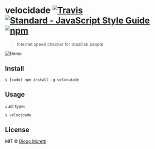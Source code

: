 # velocidade [![Travis](https://img.shields.io/travis/diogomoretti/velocidade.svg?style=flat-square)](https://travis-ci.org/diogomoretti/velocidade) [![Standard - JavaScript Style Guide](https://img.shields.io/badge/code%20style-standard-brightgreen.svg?style=flat-square)](http://standardjs.com) [![npm](https://img.shields.io/npm/v/velocidade.svg?style=flat-square)](https://www.npmjs.com/package/velocidade)

> Internet speed checker for brazilian people

![Demo](https://cloud.githubusercontent.com/assets/2853428/21752002/be094604-d5b7-11e6-80da-5ac79b42f2b6.gif)

## Install

```
$ [sudo] npm install -g velocidade
```

## Usage

Just type:

```
$ velocidade
```

## License

MIT © [Diogo Moretti](http://diogo.nu)
